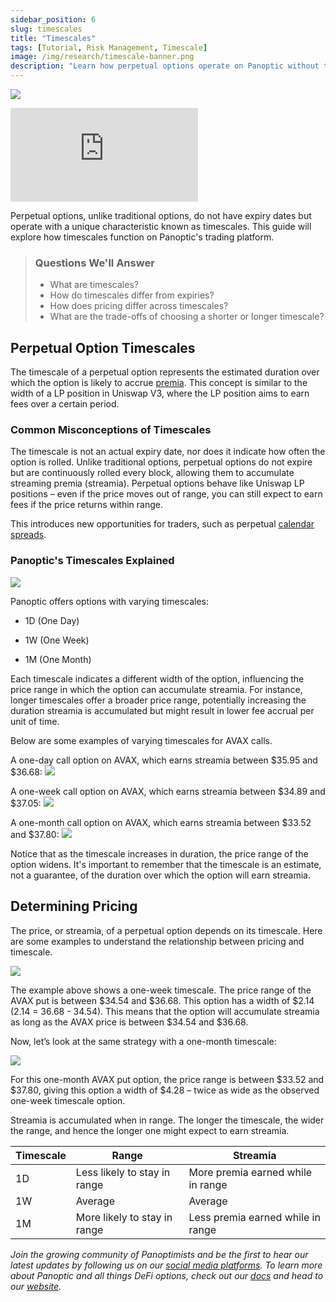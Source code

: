 ```yaml
---
sidebar_position: 6
slug: timescales
title: "Timescales"
tags: [Tutorial, Risk Management, Timescale]
image: /img/research/timescale-banner.png
description: "Learn how perpetual options operate on Panoptic without traditional expiry dates, utilizing timescales to estimate duration and premia accumulation based on the option's width and price range."
---
```


![](./timescales/timescale-banner.png)

<iframe
  src="https://www.youtube.com/embed/MlgZTeF8uLU?si=dneBt3gCvtmugi2z"
  title="YouTube video player"
  style={{
    width: '100%',
    height: 'auto',
    aspectRatio: '16/9',
    border: 'none',
  }}
  frameborder="0"
  allow="accelerometer; autoplay; clipboard-write; encrypted-media; gyroscope; picture-in-picture; web-share"
  referrerpolicy="strict-origin-when-cross-origin"
  allowfullscreen>
</iframe>

Perpetual options, unlike traditional options, do not have expiry dates but operate with a unique characteristic known as timescales. This guide will explore how timescales function on Panoptic's trading platform.

>### Questions We'll Answer
>
>-   What are timescales?
>-   How do timescales differ from expiries?
>-   How does pricing differ across timescales?
>-   What are the trade-offs of choosing a shorter or longer timescale?
    

## Perpetual Option Timescales

The timescale of a perpetual option represents the estimated duration over which the option is likely to accrue [premia](/docs/product/streamia). This concept is similar to the width of a LP position in Uniswap V3, where the LP position aims to earn fees over a certain period.

### Common Misconceptions of Timescales

The timescale is not an actual expiry date, nor does it indicate how often the option is rolled. Unlike traditional options, perpetual options do not expire but are continuously rolled every block, allowing them to accumulate streaming premia (streamia). Perpetual options behave like Uniswap LP positions – even if the price moves out of range, you can still expect to earn fees if the price returns within range.

This introduces new opportunities for traders, such as perpetual [calendar spreads](https://panoptic.xyz/research/essential-options-strategies-to-know#call-calendar-spread-).

### Panoptic's Timescales Explained

![](./timescales/01.png)

Panoptic offers options with varying timescales:

-   1D (One Day)
    
-   1W (One Week)
    
-   1M (One Month)
   
  
Each timescale indicates a different width of the option, influencing the price range in which the option can accumulate streamia. For instance, longer timescales offer a broader price range, potentially increasing the duration streamia is accumulated but might result in lower fee accrual per unit of time.

Below are some examples of varying timescales for AVAX calls.

A one-day call option on AVAX, which earns streamia between $35.95 and $36.68:
![](./timescales/02.png)

A one-week call option on AVAX, which earns streamia between $34.89 and $37.05:
![](./timescales/03.png)

A one-month call option on AVAX, which earns streamia between $33.52 and $37.80:
![](./timescales/04.png)

Notice that as the timescale increases in duration, the price range of the option widens. It's important to remember that the timescale is an estimate, not a guarantee, of the duration over which the option will earn streamia.

## Determining Pricing

The price, or streamia, of a perpetual option depends on its timescale. Here are some examples to understand the relationship between pricing and timescale.

![](./timescales/05.png)


The example above shows a one-week timescale. The price range of the AVAX put is between $34.54 and $36.68. This option has a width of $2.14 (2.14 = 36.68 - 34.54). This means that the option will accumulate streamia as long as the AVAX price is between $34.54 and $36.68.

 
Now, let’s look at the same strategy with a one-month timescale:

![](./timescales/06.png)


For this one-month AVAX put option, the price range is between $33.52 and $37.80, giving this option a width of $4.28 – twice as wide as the observed one-week timescale option.


Streamia is accumulated when in range. The longer the timescale, the wider the range, and hence the longer one might expect to earn streamia.

 | Timescale | Range                        | Streamia                        |
|-----------|------------------------------|---------------------------------|
| 1D        | Less likely to stay in range | More premia earned while in range |
| 1W        | Average                      | Average                         |
| 1M        | More likely to stay in range | Less premia earned while in range |
 
*Join the growing community of Panoptimists and be the first to hear our latest updates by following us on our [social media platforms](https://links.panoptic.xyz/all). To learn more about Panoptic and all things DeFi options, check out our [docs](https://panoptic.xyz/docs/intro) and head to our [website](https://panoptic.xyz/).*
